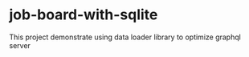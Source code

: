 # job-board-with-sqlite
This project demonstrate using data loader library to optimize graphql server
